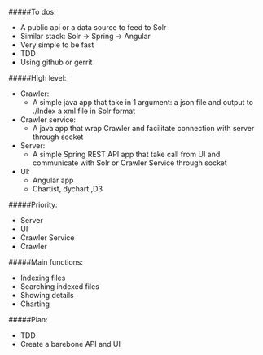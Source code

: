 #####To dos:
- A public api or a data source to feed to Solr
- Similar stack: Solr -> Spring -> Angular
- Very simple to be fast
- TDD
- Using github or gerrit

#####High level:
- Crawler:
    - A simple java app that take in 1 argument: a json file and output to ./Index a xml file in Solr format
- Crawler service:
	- A java app that wrap Crawler and facilitate connection with server through socket
- Server:
	- A simple Spring REST API app that take call from UI and communicate with Solr or Crawler Service through socket
- UI:
	- Angular app  
	- Chartist, dychart ,D3
	
#####Priority:
- Server
- UI
- Crawler Service
- Crawler

#####Main functions:
- Indexing files
- Searching indexed files
- Showing details 
- Charting

#####Plan:
- TDD
- Create a barebone API and UI
	
